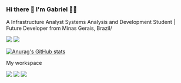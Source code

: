 ### Hi there 👋 I'm Gabriel 👨‍💻

A Infrastructure Analyst Systems Analysis and Development Student | Future Developer from Minas Gerais, Brazil/

<img src="https://img.shields.io/badge/LinkedIn-0077B5?style=for-the-badge&logo=linkedin&logoColor=white" /> <img src="https://img.shields.io/badge/WhatsApp-25D366?style=for-the-badge&logo=whatsapp&logoColor=white"/>


[![Anurag's GitHub stats](https://github-readme-stats.vercel.app/api?username=GabrielBat1sta)](https://github.com/GabrielBat1sta/github-readme-stats)

 My workspace
 
 <img src="https://img.shields.io/badge/Windows-0078D6?style=for-the-badge&logo=windows&logoColor=white"/>  <img src="https://img.shields.io/badge/Intel%20Core_i7_9th-0071C5?style=for-the-badge&logo=intel&logoColor=white"/>  <img src="https://img.shields.io/badge/NVIDIA-RTX4060-76B900?style=for-the-badge&logo=nvidia&logoColor=white"/>

<!--
**GabrielBat1sta/GabrielBat1sta** is a ✨ _special_ ✨ repository because its `README.md` (this file) appears on your GitHub profile.

Here are some ideas to get you started:

- 🔭 I’m currently working on ...
- 🌱 I’m currently learning ...
- 👯 I’m looking to collaborate on ...
- 🤔 I’m looking for help with ...
- 💬 Ask me about ...
- 📫 How to reach me: ...
- 😄 Pronouns: ...
- ⚡ Fun fact: ...
-->
